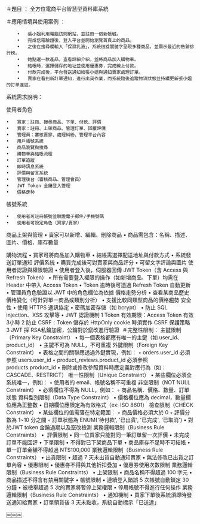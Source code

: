 ＃題目 ： 全方位電商平台智慧型資料庫系統

＃應用情境與使用案例 ：
```
	•	張小姐利用電腦訪問網站，並註冊一個新帳號。
	•	完成信箱驗證後，登入平台並開始瀏覽首頁上的商品。
	•	之後在搜尋欄輸入「保濕乳液」，系統根據關鍵字呈現多種商品，並顯示最近的熱銷排行榜。
	•	她點選一款產品，查看詳細介紹，並將商品加入購物車。
	•	結帳時，選擇儲存的地址並使用優惠券，完成線上付款。
	•	付款完成後，平台發送通知給張小姐與通知賣家處理訂單。
	•	賣家在看到新訂單通知，進行出貨作業，而系統隨後追蹤物流狀態並持續更新張小姐的訂單進度。
```


系統需求說明：

使用者角色

	•	買家：註冊、搜尋商品、下單、付款、評價
	•	賣家：註冊、上架商品、管理訂單、回覆評價
	•	管理員：審核賣家、處理糾紛、管理平台內容
	•	用戶帳號系統
	•	商品瀏覽與搜尋
	•	購物車與結帳流程
	•	訂單追蹤
	•	即時訊息系統
	•	評價與留言系統
	•	管理後台（審核商品、管理會員）
	•	JWT Token 金鑰登入管理
	•	價格走勢

帳號系統

	•	使用者可註冊帳號並驗證電子郵件/手機號碼
	•	使用者可設定角色（買家/賣家）
商品上架與管理
	•	賣家可以新增、編輯、刪除商品
	•	商品需包含：名稱、描述、圖片、價格、庫存數量

購物流程
	•	買家可將商品加入購物車
	•	結帳需選擇配送地址與付款方式
	•	系統發送訂單通知
評價系統
	•	購買完成後可對賣家與商品評分
	•	可留文字評論與圖片
使用者認證與權限驗證
	•	使用者登入後，伺服器回傳 JWT Token（含 Access 與 Refresh Token）
	•	所有需要登入權限的操作（如新增商品、下單）均需在 Header 中帶入 Access Token
	•	Token 逾時後可透過 Refresh Token 自動更新
	•	管理員角色驗證以 JWT 中的角色欄位為依據
價格走勢分析
	•	查看某商品歷史價格變化（可針對單一商品或類別分析）
	•	支援比較同類型商品的價格趨勢 安全性
	•	使用 HTTPS 通訊協定
	•	密碼加密存儲（如 bcrypt）
	•	防止 SQL injection、XSS 攻擊等
	•	JWT 認證機制
	1	Token 有效期限：Access Token 有效 3小時
	2	防止 CSRF：Token 儲存於 HttpOnly cookie 時須實作 CSRF 保護策略
	3	JWT 採 RSA私鑰加密，公鑰對於竄改進行驗證
 ＃完整性限制：
主鍵限制（Primary Key Constraint）
	•	每一個表格都應有唯一的主鍵（如 user_id、product_id）
	•	主鍵不可為 NULL，不可重複
外鍵限制（Foreign Key Constraint）
	•	表格之間的關聯應透過外鍵實現，例如：
	◦	orders.user_id 必須參照 users.user_id
	◦	product_reviews.product_id 必須參照 products.product_id
	•	刪除或修改參照資料時應定義對應行為（如：CASCADE、RESTRICT）
唯一性限制（Unique Constraint）
	•	某些欄位必須全系統唯一，例如：
	◦	使用者的 email、帳號名稱不可重複
非空限制（NOT NULL Constraint）
	•	必填欄位不得為 NULL，例如：
	◦	商品名稱、價格、數量、訂單狀態
資料型別限制（Data Type Constraint）
	•	價格欄位應為 decimal，數量欄位應為正整數
	•	日期欄位應限定為有效格式（ex: ISO 8601）
檢查限制（CHECK Constraint）
	•	某些欄位的值需落在特定範圍：
	◦	商品價格必須大於 0
	◦	評價分數為 1~10 分之間
	◦	訂單狀態為 ENUM('待付款', '已出貨', '已完成', '已取消')
	•	對於JWT token 金鑰過期以及竄改檢測
業務邏輯限制（Business Rule Constraints）
	•	 評價限制
	• 同一位買家只能對同一筆訂單留一次評價
	• 未完成訂單不能回評
	•	下單限制
	• 不得對已下架商品下單
	• 商品庫存不足時不可結帳
	• 單一訂單金額不得超過 NT$100,000
業務邏輯限制（Business Rule Constraints）
	•	出貨限制
	• 超過 7 天未出貨自動通知賣家
	• 無法修改已出貨之訂單內容
	•	優惠限制
	• 優惠券不得與其他折扣疊加
	• 優惠券使用次數限制
業務邏輯限制（Business Rule Constraints）
	•	上架限制
	•	商品名稱不得超過 100 字元
	•	商品描述不得含有禁用關鍵字
	•	帳號限制
	•	連續登入錯誤 5 次帳號自動鎖定 30 分鐘
	•	被檢舉超過 5 次的賣家將暫停上架權限
	•	停用帳號不得進行任何操作
業務邏輯限制（Business Rule Constraints）
	•	通知機制
	•	買家下單後系統須即時發送通知給賣家
	•	訂單領貨後 3 天未點收，系統自動標示「已送達」


￼￼￼










